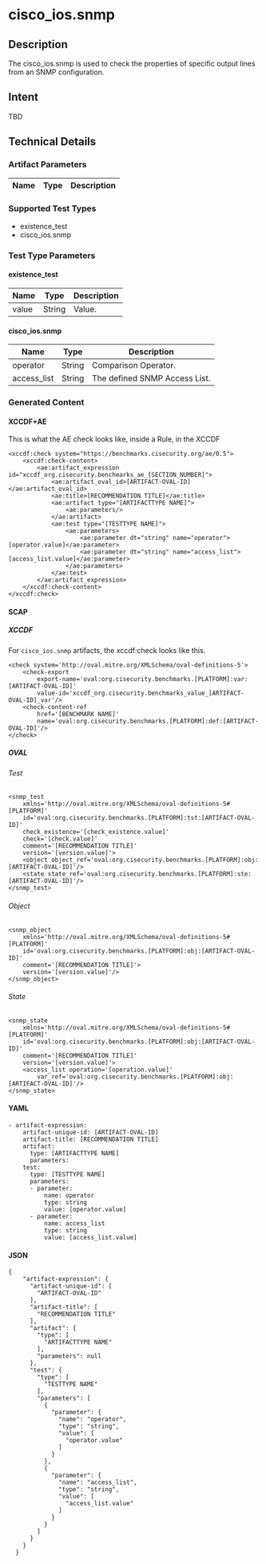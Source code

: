# cisco_ios.snmp

## Description
The cisco_ios.snmp is used to check the properties of specific output lines from an SNMP configuration.

## Intent
TBD

## Technical Details
### Artifact Parameters
| Name                  |Type    | Description |
| ----------------------|--------| ----------- |

### Supported Test Types
- existence_test
- cisco_ios.snmp

### Test Type Parameters
#### existence_test
| Name                  |Type    | Description |
| ----------------------|--------| ----------- |
| value | String | Value. |

#### cisco_ios.snmp
| Name                  |Type    | Description |
| ----------------------|--------| ----------- |
| operator | String | Comparison Operator. |
| access_list | String | The defined SNMP Access List. |

   

### Generated Content
#### XCCDF+AE
This is what the AE check looks like, inside a Rule, in the XCCDF

```
<xccdf:check system="https://benchmarks.cisecurity.org/ae/0.5">
    <xccdf:check-content>
        <ae:artifact_expression id="xccdf_org.cisecurity.benchmarks_ae_[SECTION_NUMBER]">
            <ae:artifact_oval_id>[ARTIFACT-OVAL-ID]</ae:artifact_oval_id>
            <ae:title>[RECOMMENDATION TITLE]</ae:title>
            <ae:artifact type="[ARTIFACTTYPE NAME]">
                <ae:parameters/>
            </ae:artifact>
            <ae:test type="[TESTTYPE NAME]">
                <ae:parameters>
                    <ae:parameter dt="string" name="operator">[operator.value]</ae:parameter>
                    <ae:parameter dt="string" name="access_list">[access_list.value]</ae:parameter>
                </ae:parameters>
            </ae:test>
        </ae:artifact_expression>
    </xccdf:check-content>
</xccdf:check>
```

#### SCAP
##### XCCDF
For `cisco_ios.snmp` artifacts, the xccdf:check looks like this. 

```
<check system='http://oval.mitre.org/XMLSchema/oval-definitions-5'>            
    <check-export 
        export-name='oval:org.cisecurity.benchmarks.[PLATFORM]:var:[ARTIFACT-OVAL-ID]' 
        value-id='xccdf_org.cisecurity.benchmarks_value_[ARTIFACT-OVAL-ID]_var'/>
    <check-content-ref 
        href='[BENCHMARK NAME]' 
        name='oval:org.cisecurity.benchmarks.[PLATFORM]:def:[ARTIFACT-OVAL-ID]'/>
</check>
```

##### OVAL
###### Test

```
<snmp_test 
    xmlns='http://oval.mitre.org/XMLSchema/oval-definitions-5#[PLATFORM]' 
    id='oval:org.cisecurity.benchmarks.[PLATFORM]:tst:[ARTIFACT-OVAL-ID]'
    check_existence='[check_existence.value]' 
    check='[check.value]' 
    comment='[RECOMMENDATION TITLE]'
    version='[version.value]'>
    <object object_ref='oval:org.cisecurity.benchmarks.[PLATFORM]:obj:[ARTIFACT-OVAL-ID]'/>
    <state state_ref='oval:org.cisecurity.benchmarks.[PLATFORM]:ste:[ARTIFACT-OVAL-ID]'/>
</snmp_test>
```

###### Object

```
<snmp_object 
    xmlns='http://oval.mitre.org/XMLSchema/oval-definitions-5#[PLATFORM]' 
    id='oval:org.cisecurity.benchmarks.[PLATFORM]:obj:[ARTIFACT-OVAL-ID]'
    comment='[RECOMMENDATION TITLE]'>
    version='[version.value]'/>
</snmp_object>
```
###### State

```
<snmp_state 
    xmlns='http://oval.mitre.org/XMLSchema/oval-definitions-5#[PLATFORM]' 
    id='oval:org.cisecurity.benchmarks.[PLATFORM]:obj:[ARTIFACT-OVAL-ID]'
    comment='[RECOMMENDATION TITLE]'
    version='[version.value]'>
    <access_list operation='[operation.value]' 
        var_ref='oval:org.cisecurity.benchmarks.[PLATFORM]:obj:[ARTIFACT-OVAL-ID]'/>
</snmp_state>
```

#### YAML

```
- artifact-expression:
    artifact-unique-id: [ARTIFACT-OVAL-ID]
    artifact-title: [RECOMMENDATION TITLE]
    artifact:
      type: [ARTIFACTTYPE NAME]
      parameters:
    test:
      type: [TESTTYPE NAME]
      parameters:  
      - parameter: 
          name: operator
          type: string
          value: [operator.value]
      - parameter: 
          name: access_list
          type: string
          value: [access_list.value] 
```

#### JSON

```
{
    "artifact-expression": {
      "artifact-unique-id": [
        "ARTIFACT-OVAL-ID"
      ],
      "artifact-title": [
        "RECOMMENDATION TITLE"
      ],
      "artifact": {
        "type": [
          "ARTIFACTTYPE NAME"
        ],
        "parameters": null
      },
      "test": {
        "type": [
          "TESTTYPE NAME"
        ],
        "parameters": [
          {
            "parameter": {
              "name": "operator",
              "type": "string",
              "value": [
                "operator.value"
              ]
            }
          },
          {
            "parameter": {
              "name": "access_list",
              "type": "string",
              "value": [
                "access_list.value"
              ]
            }
          }
        ]
      }
    }
  }
``` 